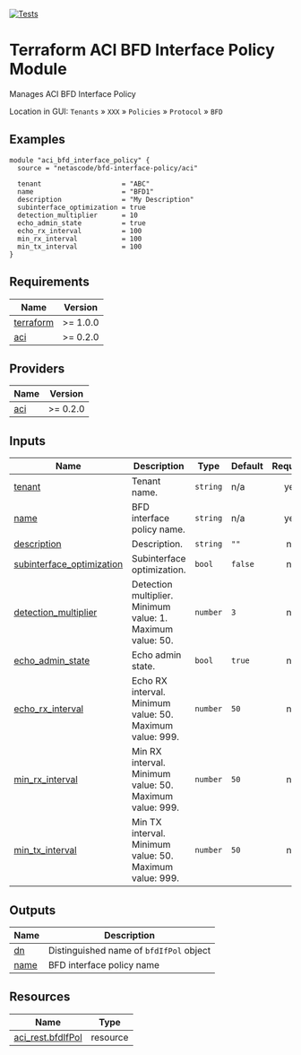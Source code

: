 <!-- BEGIN_TF_DOCS -->
[![Tests](https://github.com/netascode/terraform-aci-bfd-interface-policy/actions/workflows/test.yml/badge.svg)](https://github.com/netascode/terraform-aci-bfd-interface-policy/actions/workflows/test.yml)

# Terraform ACI BFD Interface Policy Module

Manages ACI BFD Interface Policy

Location in GUI:
`Tenants` » `XXX` » `Policies` » `Protocol` » `BFD`

## Examples

```hcl
module "aci_bfd_interface_policy" {
  source = "netascode/bfd-interface-policy/aci"

  tenant                    = "ABC"
  name                      = "BFD1"
  description               = "My Description"
  subinterface_optimization = true
  detection_multiplier      = 10
  echo_admin_state          = true
  echo_rx_interval          = 100
  min_rx_interval           = 100
  min_tx_interval           = 100
}

```

## Requirements

| Name | Version |
|------|---------|
| <a name="requirement_terraform"></a> [terraform](#requirement\_terraform) | >= 1.0.0 |
| <a name="requirement_aci"></a> [aci](#requirement\_aci) | >= 0.2.0 |

## Providers

| Name | Version |
|------|---------|
| <a name="provider_aci"></a> [aci](#provider\_aci) | >= 0.2.0 |

## Inputs

| Name | Description | Type | Default | Required |
|------|-------------|------|---------|:--------:|
| <a name="input_tenant"></a> [tenant](#input\_tenant) | Tenant name. | `string` | n/a | yes |
| <a name="input_name"></a> [name](#input\_name) | BFD interface policy name. | `string` | n/a | yes |
| <a name="input_description"></a> [description](#input\_description) | Description. | `string` | `""` | no |
| <a name="input_subinterface_optimization"></a> [subinterface\_optimization](#input\_subinterface\_optimization) | Subinterface optimization. | `bool` | `false` | no |
| <a name="input_detection_multiplier"></a> [detection\_multiplier](#input\_detection\_multiplier) | Detection multiplier. Minimum value: 1. Maximum value: 50. | `number` | `3` | no |
| <a name="input_echo_admin_state"></a> [echo\_admin\_state](#input\_echo\_admin\_state) | Echo admin state. | `bool` | `true` | no |
| <a name="input_echo_rx_interval"></a> [echo\_rx\_interval](#input\_echo\_rx\_interval) | Echo RX interval. Minimum value: 50. Maximum value: 999. | `number` | `50` | no |
| <a name="input_min_rx_interval"></a> [min\_rx\_interval](#input\_min\_rx\_interval) | Min RX interval. Minimum value: 50. Maximum value: 999. | `number` | `50` | no |
| <a name="input_min_tx_interval"></a> [min\_tx\_interval](#input\_min\_tx\_interval) | Min TX interval. Minimum value: 50. Maximum value: 999. | `number` | `50` | no |

## Outputs

| Name | Description |
|------|-------------|
| <a name="output_dn"></a> [dn](#output\_dn) | Distinguished name of `bfdIfPol` object |
| <a name="output_name"></a> [name](#output\_name) | BFD interface policy name |

## Resources

| Name | Type |
|------|------|
| [aci_rest.bfdIfPol](https://registry.terraform.io/providers/netascode/aci/latest/docs/resources/rest) | resource |
<!-- END_TF_DOCS -->